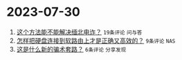 # 2023-07-30

1. [这个方法能不能解决缅北电诈？](https://www.v2ex.com/t/960901) `19条评论` `问与答`
1. [怎样把硬盘连接到软路由上才是正确又高效的？](https://www.v2ex.com/t/960902) `9条评论` `NAS`
1. [这是什么新的骗术套路？](https://www.v2ex.com/t/960909) `6条评论` `分享发现`
